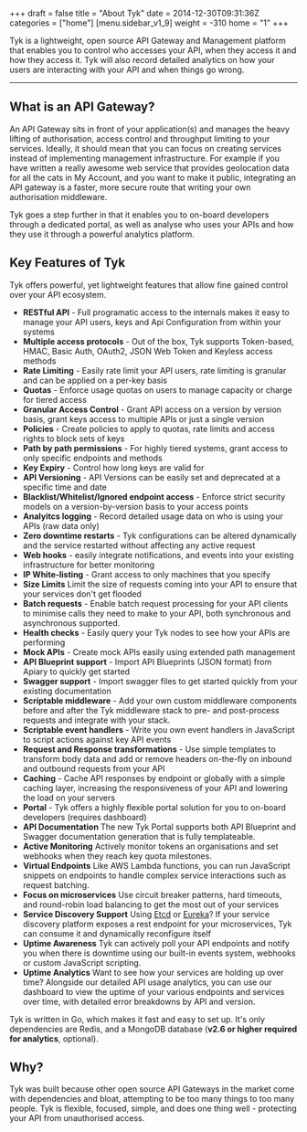+++
draft = false
title = "About Tyk"
date = 2014-12-30T09:31:36Z
categories = ["home"]
[menu.sidebar_v1_9]
    weight = -310
home = "1"
+++

Tyk is a lightweight, open source API Gateway and Management platform that enables you to control who accesses your API, when they access it and how they access it. Tyk will also record detailed analytics on how your users are interacting with your API and when things go wrong.

***
	
## What is an API Gateway? ##

An API Gateway sits in front of your application(s) and manages the heavy lifting of authorisation, access control and throughput limiting to your services. Ideally, it should mean that you can focus on creating services instead of implementing management infrastructure. For example if you have written a really awesome web service that provides geolocation data for all the cats in My Account, and you want to make it public, integrating an API gateway is a faster, more secure route that writing your own authorisation middleware.

Tyk goes a step further in that it enables you to on-board developers through a dedicated portal, as well as analyse who uses your APIs and how they use it through a powerful analytics platform.

## Key Features of Tyk ##

Tyk offers powerful, yet lightweight features that allow fine gained control over your API ecosystem.

* **RESTful API** - Full programatic access to the internals makes it easy to manage your API users, keys and Api Configuration from within your systems
* **Multiple access protocols** - Out of the box, Tyk supports Token-based, HMAC, Basic Auth, OAuth2, JSON Web Token and Keyless access methods
* **Rate Limiting** - Easily rate limit your API users, rate limiting is granular and can be applied on a per-key basis
* **Quotas** - Enforce usage quotas on users to manage capacity or charge for tiered access
* **Granular Access Control** - Grant API access on a version by version basis, grant keys access to multiple APIs or just a single version
* **Policies** - Create policies to apply to quotas, rate limits and access rights to block sets of keys
* **Path by path permissions** - For highly tiered systems, grant access to only specific endpoints and methods
* **Key Expiry** - Control how long keys are valid for
* **API Versioning** - API Versions can be easily set and deprecated at a specific time and date
* **Blacklist/Whitelist/Ignored endpoint access** - Enforce strict security models on a version-by-version basis to your access points
* **Analyitcs logging** - Record detailed usage data on who is using your APIs (raw data only)
* **Zero downtime restarts** - Tyk configurations can be altered dynamically and the service restarted without affecting any active request
* **Web hooks** - easily integrate notifications, and events into your existing infrastructure for better monitoring
* **IP White-listing** - Grant access to only machines that you specify
* **Size Limits** Limit the size of requests coming into your API to ensure that your services don't get flooded
* **Batch requests** - Enable batch request processing for your API clients to minimise calls they need to make to your API, both synchronous and asynchronous supported.
* **Health checks** - Easily query your Tyk nodes to see how your APIs are performing
* **Mock APIs** - Create mock APIs easily using extended path management
* **API Blueprint support** - Import API Blueprints (JSON format) from Apiary to quickly get started
* **Swagger support** - Import swagger files to get started quickly from your existing documentation
* **Scriptable middleware** - Add your own custom middleware components before and after the Tyk middleware stack to pre- and post-process requests and integrate with your stack.
* **Scriptable event handlers** - Write you own event handlers in JavaScript to script actions against key API events
* **Request and Response transformations** - Use simple templates to transform body data and add or remove headers on-the-fly on inbound and outbound requests from your API
* **Caching** - Cache API responses by endpoint or globally with a simple caching layer, increasing the responsiveness of your API and lowering the load on your servers
* **Portal** - Tyk  offers a highly flexible portal solution for you to on-board developers (requires dashboard)
* **API Documentation** The new Tyk Portal supports both API Blueprint and Swagger documentation generation that is fully templateable.
* **Active Monitoring** Actively monitor tokens an organisations and set webhooks when they reach key quota milestones.
* **Virtual Endpoints** Like AWS Lambda functions, you can run JavaScript snippets on endpoints to handle complex service interactions such as request batching.
* **Focus on microservices** Use circuit breaker patterns, hard timeouts, and round-robin load balancing to get the most out of your services
* **Service Discovery Support** Using [Etcd](https://github.com/coreos/etcd) or [Eureka](https://github.com/Netflix/eureka)? If your service discovery platform exposes a rest endpoint for your microservices, Tyk can consume it and dynamically reconfigure itself
* **Uptime Awareness** Tyk can actively poll your API endpoints and notify you when there is downtime using our built-in events system, webhooks or custom JavaScript scripting.
* **Uptime Analytics** Want to see how your services are holding up over time? Alongside our detailed API usage analytics, you can use our dashboard to view the uptime of your various endpoints and services over time, with detailed error breakdowns by API and version.

Tyk is written in Go, which makes it fast and easy to set up. It's only dependencies are Redis,
and a MongoDB database (**v2.6 or higher required for analytics**, optional).

## Why? ##

Tyk was built because other open source API Gateways in the market come with dependencies and bloat, attempting to be too many things to too many people. Tyk is flexible, focused, simple, and does one thing well - protecting your API from unauthorised access.
